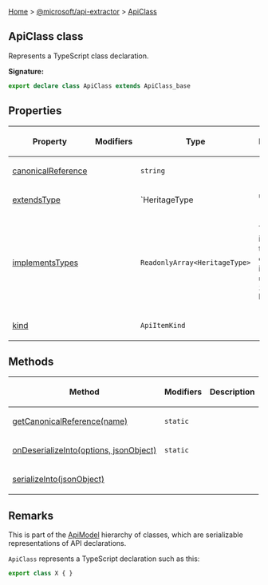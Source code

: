 [Home](./index) &gt; [@microsoft/api-extractor](./api-extractor.md) &gt; [ApiClass](./api-extractor.apiclass.md)

## ApiClass class

Represents a TypeScript class declaration.

<b>Signature:</b>

```typescript
export declare class ApiClass extends ApiClass_base 
```

## Properties

|  <p>Property</p> | <p>Modifiers</p> | <p>Type</p> | <p>Description</p> |
|  --- | --- | --- | --- |
|  <p>[canonicalReference](./api-extractor.apiclass.canonicalreference.md)</p> |  | <p>`string`</p> | <p></p> |
|  <p>[extendsType](./api-extractor.apiclass.extendstype.md)</p> |  | <p>`HeritageType | undefined`</p> | <p>The base class that this class inherits from (using the `extends` keyword), or undefined if there is no base class.</p> |
|  <p>[implementsTypes](./api-extractor.apiclass.implementstypes.md)</p> |  | <p>`ReadonlyArray<HeritageType>`</p> | <p>The list of interfaces that this class implements using the `implements` keyword.</p> |
|  <p>[kind](./api-extractor.apiclass.kind.md)</p> |  | <p>`ApiItemKind`</p> | <p></p> |

## Methods

|  <p>Method</p> | <p>Modifiers</p> | <p>Description</p> |
|  --- | --- | --- |
|  <p>[getCanonicalReference(name)](./api-extractor.apiclass.getcanonicalreference.md)</p> | <p>`static`</p> |  |
|  <p>[onDeserializeInto(options, jsonObject)](./api-extractor.apiclass.ondeserializeinto.md)</p> | <p>`static`</p> | <p></p> |
|  <p>[serializeInto(jsonObject)](./api-extractor.apiclass.serializeinto.md)</p> |  | <p></p> |

## Remarks

This is part of the [ApiModel](./api-extractor.apimodel.md) hierarchy of classes, which are serializable representations of API declarations.

`ApiClass` represents a TypeScript declaration such as this:

```ts
export class X { }

```

